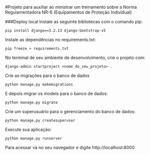 #Projeto para auxiliar ao ministrar um treinamento sobre a Norma Regulamentadora NR-6 (Equipamentos de Proteção Individual)

###Deploy local
Instale as seguinte bibliotecas com o comando pip:

`pip install django==3.2.13 django-bootstrap-v5`

Instale as dependências no requirements.txt:

`pip freeze > requirements.txt`

No terminal de seu ambiente de desenvolvimento, crie o projeto com:

`django-admin startproject <nome_do_seu_projeto> .`

Crie as migrações para o banco de dados

`python manage.py makemigrations`

E depois migrar os models para o banco de dados:

`python manage.py migrate`

Crie um superusuário para o gerenciamento do banco de dados:

`python manage.py createsuperuser`

Execute sua aplicação:

`python manage.py runserver`

Para acessar vá no seu navegador e digite http://localhost:8000
